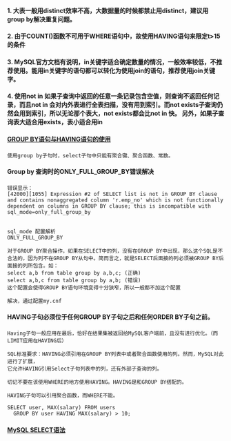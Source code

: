 #### 1. 大表一般用distinct效率不高，大数据量的时候都禁止用distinct，建议用group by解决重复问题。

#### 2. 由于COUNT()函数不可用于WHERE语句中，故使用HAVING语句来限定t>15的条件

#### 3. MySQL官方文档有说明，in关键字适合确定数量的情况，一般效率较低，不推荐使用。能用in关键字的语句都可以转化为使用join的语句，推荐使用join关键字。

#### 4. 使用not in 如果子查询中返回的任意一条记录包含空值，则查询不返回任何记录，而且not in 会对内外表进行全表扫描，没有用到索引。而not exists子查询仍然会用到索引，所以无论那个表大，not exists都会比not in 快。 另外，如果子查询表大适合用exists，表小适合用in

#### [GROUP BY语句与HAVING语句的使用](https://www.cnblogs.com/geogre123/p/11177204.html)
```
使用group by子句时，select子句中只能有聚合键、聚合函数、常数。

```

#### Group by 查询时的ONLY_FULL_GROUP_BY错误解决
```
错误显示：
[42000][1055] Expression #2 of SELECT list is not in GROUP BY clause and contains nonaggregated column 'r.emp_no' which is not functionally dependent on columns in GROUP BY clause; this is incompatible with sql_mode=only_full_group_by


sql_mode 配置解析
ONLY_FULL_GROUP_BY

对于GROUP BY聚合操作，如果在SELECT中的列，没有在GROUP BY中出现，那么这个SQL是不合法的，因为列不在GROUP BY从句中。简而言之，就是SELECT后面接的列必须被GROUP BY后面接的列所包含。如：
select a,b from table group by a,b,c; (正确)
select a,b,c from table group by a,b; (错误)
这个配置会使得GROUP BY语句环境变得十分狭窄，所以一般都不加这个配置

解决，通过配置my.cnf

```

####  HAVING子句必须位于任何GROUP BY子句之后和任何ORDER BY子句之前。
```
Having子句一般应用在最后，恰好在结果集被返回给MySQL客户端前，且没有进行优化。（而LIMIT应用在HAVING后）

SQL标准要求：HAVING必须引用在GROUP BY列表中或者聚合函数使用的列。然而，MySQL对此进行了扩展，
它允许HAVING引用Select子句列表中的列，还有外部子查询的列。

切记不要在该使用WHERE的地方使用HAVING。HAVING是和GROUP BY搭配的。

HAVING子句可以引用聚合函数，而WHERE不能。

SELECT user, MAX(salary) FROM users
  GROUP BY user HAVING MAX(salary) > 10;

```

#### [MySQL SELECT语法](https://www.cnblogs.com/bigbigbigo/tag/MySQL/)
